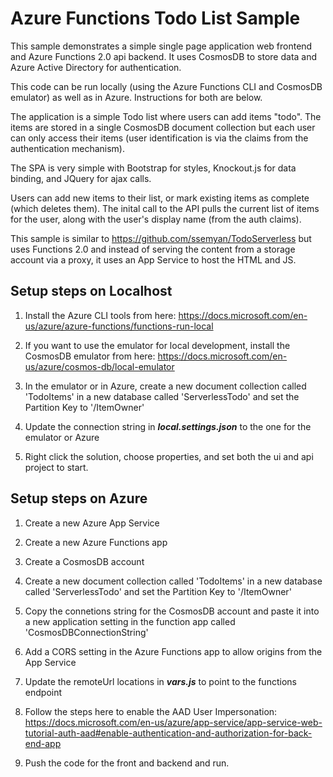 ﻿
# Azure Functions Todo List Sample

This sample demonstrates a simple single page application web frontend and Azure Functions 2.0 api backend. It uses CosmosDB to store data and Azure Active Directory for authentication.

This code can be run locally (using the Azure Functions CLI and CosmosDB emulator) as well as in Azure. Instructions for both are below.

The application is a simple Todo list where users can add items "todo". The items are stored in a single CosmosDB document collection but each user can only access their items (user identification is via the claims from the authentication mechanism). 

The SPA is very simple with Bootstrap for styles, Knockout.js for data binding, and JQuery for ajax calls. 

Users can add new items to their list, or mark existing items as complete (which deletes them). The inital call to the API pulls the current list of items for the user, along with the user's display name (from the auth claims). 

This sample is similar to https://github.com/ssemyan/TodoServerless but uses Functions 2.0 and instead of serving the content from a storage account via a proxy, it uses an App Service to host the HTML and JS.  

## Setup steps on Localhost

1. Install the Azure CLI tools from here: https://docs.microsoft.com/en-us/azure/azure-functions/functions-run-local

1. If you want to use the emulator for local development, install the CosmosDB emulator from here: https://docs.microsoft.com/en-us/azure/cosmos-db/local-emulator

1. In the emulator or in Azure, create a new document collection called 'TodoItems' in a new database called 'ServerlessTodo' and set the Partition Key to '/ItemOwner'

1. Update the connection string in **_local.settings.json_** to the one for the emulator or Azure

1. Right click the solution, choose properties, and set both the ui and api project to start. 

## Setup steps on Azure

1. Create a new Azure App Service 

1. Create a new Azure Functions app

1. Create a CosmosDB account

1. Create a new document collection called 'TodoItems' in a new database called 'ServerlessTodo' and set the Partition Key to '/ItemOwner'

1. Copy the connetions string for the CosmosDB account and paste it into a new application setting in the function app called 'CosmosDBConnectionString'

1. Add a CORS setting in the Azure Functions app to allow origins from the App Service

1. Update the remoteUrl locations in **_vars.js_** to point to the functions endpoint

1. Follow the steps here to enable the AAD User Impersonation: https://docs.microsoft.com/en-us/azure/app-service/app-service-web-tutorial-auth-aad#enable-authentication-and-authorization-for-back-end-app

1. Push the code for the front and backend and run. 